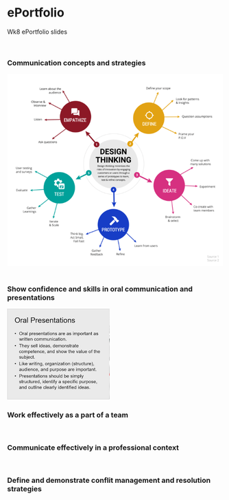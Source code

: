 # ePortfolio
Wk8 ePortfolio slides
<html>
<head>
  <body>
    <h3> Communication concepts and strategies </h3>
    <img src="cm12.png"alt"picture">
    <h3> Show confidence and skills in oral communication and presentations</h3>
      <img src="11200.png"alt"picture">
    <h3> Work effectively as a part of a team </h3>
    <h3> Communicate effectively in a professional context </h3>
    <h3> Define and demonstrate conflit management and resolution strategies </h3>
  </body>
 </head>
  </html>
